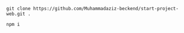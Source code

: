 
```bush
git clone https://github.com/Muhammadaziz-beckend/start-project-web.git .
```


```
npm i
```